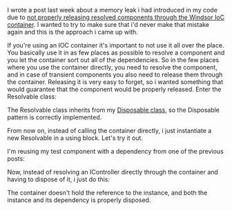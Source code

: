 I wrote a post last week about a memory leak i had introduced in my code due to <a href="http://davybrion.com/blog/2008/12/the-importance-of-releasing-your-components-through-windsor/">not properly releasing resolved components through the Windsor IoC container</a>.  I wanted to try to make sure that i'd never make that mistake again and this is the approach i came up with.

If you're using an IOC container it's important to not use it all over the place.  You basically use it in as few places as possible to resolve a component and you let the container sort out all of the dependencies.  So in the few places where you use the container directly, you need to resolve the component, and in case of transient components you also need to release them through the container.  Releasing it is very easy to forget, so i wanted something that would guarantee that the component would be properly released.  Enter the Resolvable class:

<script src="https://gist.github.com/3684176.js?file=s1.cs"></script>

The Resolvable class inherits from my <a href="http://davybrion.com/blog/2008/06/disposing-of-the-idisposable-implementation/">Disposable class</a>, so the Disposable pattern is correctly implemented.

From now on, instead of calling the container directly, i just instantiate a new Resolvable in a using block.  Let's try it out.

I'm reusing my test component with a dependency from one of the previous posts:

<script src="https://gist.github.com/3684176.js?file=s2.cs"></script>

Now, instead of resolving an IController directly through the container and having to dispose of it, i just do this:

<script src="https://gist.github.com/3684176.js?file=s3.cs"></script>

The container doesn't hold the reference to the instance, and both the instance and its dependency is properly disposed. 